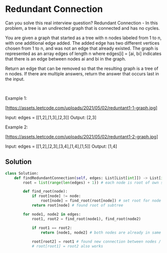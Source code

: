 # Redundant Connection

Can you solve this real interview question? Redundant Connection - In this problem, a tree is an undirected graph that is connected and has no cycles.

You are given a graph that started as a tree with n nodes labeled from 1 to n, with one additional edge added. The added edge has two different vertices chosen from 1 to n, and was not an edge that already existed. The graph is represented as an array edges of length n where edges[i] = [ai, bi] indicates that there is an edge between nodes ai and bi in the graph.

Return an edge that can be removed so that the resulting graph is a tree of n nodes. If there are multiple answers, return the answer that occurs last in the input.

 

Example 1:

[https://assets.leetcode.com/uploads/2021/05/02/reduntant1-1-graph.jpg]


Input: edges = [[1,2],[1,3],[2,3]]
Output: [2,3]


Example 2:

[https://assets.leetcode.com/uploads/2021/05/02/reduntant1-2-graph.jpg]


Input: edges = [[1,2],[2,3],[3,4],[1,4],[1,5]]
Output: [1,4]

## Solution
```py
class Solution:
    def findRedundantConnection(self, edges: List[List[int]]) -> List[int]:
        root = list(range(len(edges) + 1)) # each node is root of own subtree

        def find_root(node):
            if root[node] != node:
                root[node] = find_root(root[node]) # set root for node as root of subtree
            return root[node] # found root of subtree

        for node1, node2 in edges: 
            root1, root2 = find_root(node1), find_root(node2)

            if root1 == root2:
                return [node1, node2] # both nodes are already in same subtree
 
            root[root2] = root1 # found new connection between nodes / subtrees
            # root[root1] = root2 also works
```
